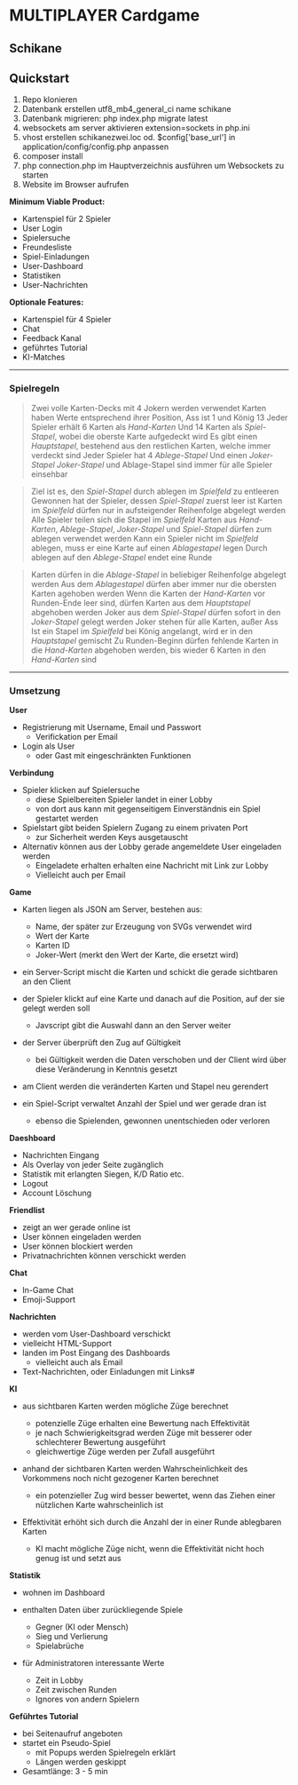 # MULTIPLAYER Cardgame
## Schikane

## Quickstart
1. Repo klonieren
2. Datenbank erstellen utf8_mb4_general_ci name schikane
3. Datenbank migrieren: php index.php migrate latest
4. websockets am server aktivieren extension=sockets in php.ini
5. vhost erstellen schikanezwei.loc od. $config['base_url'] in application/config/config.php anpassen
6. composer install
7. php connection.php im Hauptverzeichnis ausführen um Websockets zu starten
8. Website im Browser aufrufen

**Minimum Viable Product:**
- Kartenspiel für 2 Spieler
- User Login
- Spielersuche
- Freundesliste
- Spiel-Einladungen
- User-Dashboard
- Statistiken
- User-Nachrichten

**Optionale Features:**
- Kartenspiel für 4 Spieler
- Chat
- Feedback Kanal
- geführtes Tutorial
- KI-Matches

------------------------------------------------------------------------------------------------

### Spielregeln
> Zwei volle Karten-Decks mit 4 Jokern werden verwendet
> Karten haben Werte entsprechend ihrer Position, Ass ist 1 und König 13
> Jeder Spieler erhält 6 Karten als _Hand-Karten_
> Und 14 Karten als _Spiel-Stapel_, wobei die oberste Karte aufgedeckt wird
> Es gibt einen _Hauptstapel_, bestehend aus den restlichen Karten, welche immer verdeckt sind
> Jeder Spieler hat 4 _Ablege-Stapel_
> Und einen _Joker-Stapel_
> _Joker-Stapel_ und Ablage-Stapel sind immer für alle Spieler einsehbar

> Ziel ist es, den _Spiel-Stapel_ durch ablegen im _Spielfeld_ zu entleeren
> Gewonnen hat der Spieler, dessen _Spiel-Stapel_ zuerst leer ist
> Karten im _Spielfeld_ dürfen nur in aufsteigender Reihenfolge abgelegt werden
> Alle Spieler teilen sich die Stapel im _Spielfeld_
> Karten aus _Hand-Karten_, _Ablege-Stapel_, _Joker-Stapel_ und _Spiel-Stapel_ dürfen zum ablegen verwendet werden
> Kann ein Spieler nicht im _Spielfeld_ ablegen, muss er eine Karte auf einen _Ablagestapel_ legen
> Durch ablegen auf den _Ablege-Stapel_ endet eine Runde

> Karten dürfen in die _Ablage-Stapel_ in beliebiger Reihenfolge abgelegt werden
> Aus dem _Ablagestapel_ dürfen aber immer nur die obersten Karten agehoben werden
> Wenn die Karten der _Hand-Karten_ vor Runden-Ende leer sind, dürfen Karten aus dem _Hauptstapel_ abgehoben werden
> Joker aus dem _Spiel-Stapel_ dürfen sofort in den _Joker-Stapel_ gelegt werden
> Joker stehen für alle Karten, außer Ass
> Ist ein Stapel im _Spielfeld_ bei König angelangt, wird er in den _Hauptstapel_ gemischt
> Zu Runden-Beginn dürfen fehlende Karten in die _Hand-Karten_ abgehoben werden, bis wieder 6 Karten in den _Hand-Karten_ sind

__________________________________________________________________________________________________


### Umsetzung

**User**
- Registrierung mit Username, Email und Passwort
    - Verifickation per Email
- Login als User 
    - oder Gast mit eingeschränkten Funktionen

**Verbindung**
- Spieler klicken auf Spielersuche
    - diese Spielbereiten Spieler landet in einer Lobby
    - von dort aus kann mit gegenseitigem Einverständnis ein Spiel gestartet werden
- Spielstart gibt beiden Spielern Zugang zu einem privaten Port
    - zur Sicherheit werden Keys ausgetauscht
- Alternativ können aus der Lobby gerade angemeldete User eingeladen werden
    - Eingeladete erhalten erhalten eine Nachricht mit Link zur Lobby
    - Vielleicht auch per Email 

**Game**
- Karten liegen als JSON am Server, bestehen aus:
    - Name, der später zur Erzeugung von SVGs verwendet wird
    - Wert der Karte 
    - Karten ID
    - Joker-Wert (merkt den Wert der Karte, die ersetzt wird)

- ein Server-Script mischt die Karten und schickt die gerade sichtbaren an den Client

- der Spieler klickt auf eine Karte und danach auf die Position, auf der sie gelegt werden soll
    - Javscript gibt die Auswahl dann an den Server weiter

- der Server überprüft den Zug auf Gültigkeit 
    - bei Gültigkeit werden die Daten verschoben und der Client wird über diese Veränderung in Kenntnis gesetzt

- am Client werden die veränderten Karten und Stapel neu gerendert

- ein Spiel-Script verwaltet Anzahl der Spiel und wer gerade dran ist 
    - ebenso die Spielenden, gewonnen unentschieden oder verloren

**Daeshboard**
- Nachrichten Eingang
- Als Overlay von jeder Seite zugänglich
- Statistik mit erlangten Siegen, K/D Ratio etc.
- Logout 
- Account Löschung

**Friendlist**
- zeigt an wer gerade online ist
- User können eingeladen werden
- User können blockiert werden
- Privatnachrichten können verschickt werden

**Chat**
- In-Game Chat 
- Emoji-Support

**Nachrichten**
- werden vom User-Dashboard verschickt
- vielleicht HTML-Support
- landen im Post Eingang des Dashboards
    - vielleicht auch als Email
- Text-Nachrichten, oder Einladungen mit Links#

**KI**
- aus sichtbaren Karten werden mögliche Züge berechnet
    - potenzielle Züge erhalten eine Bewertung nach Effektivität
    - je nach Schwierigkeitsgrad werden Züge mit besserer oder schlechterer Bewertung ausgeführt
    - gleichwertige Züge werden per Zufall ausgeführt

- anhand der sichtbaren Karten werden Wahrscheinlichkeit des Vorkommens noch nicht gezogener Karten berechnet
    - ein potenzieller Zug wird besser bewertet, wenn das Ziehen einer nützlichen Karte wahrscheinlich ist

- Effektivität erhöht sich durch die Anzahl der in einer Runde ablegbaren Karten
    - KI macht mögliche Züge nicht, wenn die Effektivität nicht hoch genug ist und setzt aus

**Statistik**
- wohnen im Dashboard

- enthalten Daten über zurückliegende Spiele
    - Gegner (KI oder Mensch)
    - Sieg und Verlierung
    - Spielabrüche

- für Administratoren interessante Werte
    - Zeit in Lobby
    - Zeit zwischen Runden
    - Ignores von andern Spielern

**Geführtes Tutorial**
- bei Seitenaufruf angeboten
- startet ein Pseudo-Spiel
    - mit Popups werden Spielregeln erklärt
    - Längen werden geskippt
- Gesamtlänge: 3 - 5 min
